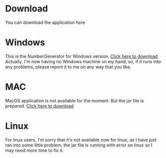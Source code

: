 # Download
You can download the application here
# Windows
This is the NumberGenerator for Windows version,  <a href="https://drive.google.com/open?id=0B4RxDdhCBj5mNURXYm9IYkhGRlk">Click here to download</a> 
Actually, I'm now having no Windows machine on my hand, so, if it runs into any problems, please report it to me on any way that you like.

# MAC
MacOS application is not available for the moment. But the jar file is prepared. <a href="https://drive.google.com/open?id=0B4RxDdhCBj5mU3g3dXlJcUNsMGc">Click here to download</a> 

# Linux
For linux users, I'm sorry that it's not available now for linux, as I have just ran into some little problem, the jar file is running with error on linux so I may need more time to fix it.
